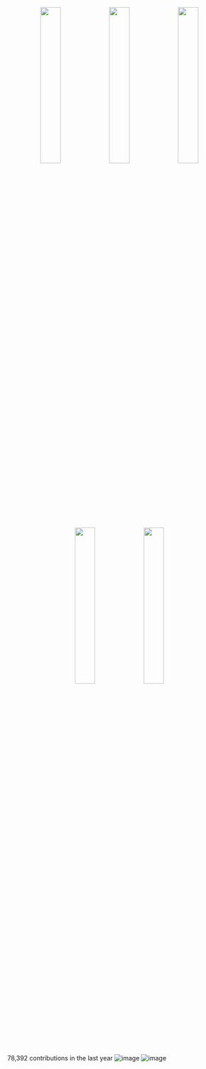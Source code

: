 
<p float="left" align="center">
  <img justify="top" src="https://i.redd.it/ypjgqtntfipa1.gif?width=320&format=mp4&v=enabled&s=d31fdb2e444ae1f4729882eb7c32afd70a31fe1e" width="30%" />
  <img src="https://media.discordapp.net/attachments/635295327976423443/796284729677971486/image0.gif" width="30%" />
  <img src="https://media.tenor.com/4PTNtX2hjUwAAAAd/when-meme.gif" width="30%" />
  <img src="https://media.tenor.com/7j5weo8Il1gAAAAC/i-live-in-your-walls-i-know-where-you-live.gif" width="30%" />
  <img src="https://media.tenor.com/1oQPW37YN38AAAAC/cat.gif" width="30%" />
</p>


78,392 contributions in the last year
![image](https://user-images.githubusercontent.com/124672559/230534151-68c1189d-2b0e-460b-a830-49f1862dcacf.png)
![image](https://user-images.githubusercontent.com/124672559/230533626-e1ebdc31-f2dc-4451-bc1b-630d4310eba5.png)
